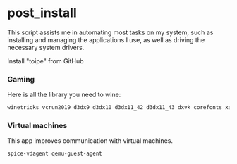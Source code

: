 # post_install

This script assists me in automating most tasks on my system, such as installing and managing the applications I use, as well as driving the necessary system drivers.

Install "toipe" from GitHub

### Gaming

Here is all the library you need to wine:

```bash
winetricks vcrun2019 d3dx9 d3dx10 d3dx11_42 d3dx11_43 dxvk corefonts xact d3dcompiler_47 quartz physx vcrun2015 vcrun2017 dotnet20 dotnet35 dotnet40 dotnet45 dotnet46 dotnet48

```

### Virtual machines

This app improves communication with virtual machines.

```bash
spice-vdagent qemu-guest-agent

```
